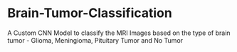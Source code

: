 # Brain-Tumor-Classification
A Custom CNN Model to classify the MRI Images based on the type of brain tumor - Glioma, Meningioma, Pituitary Tumor and No Tumor
